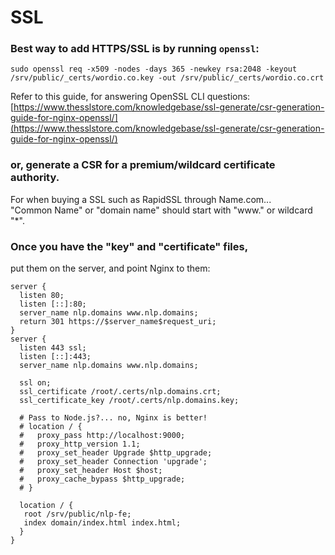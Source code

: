 # SSL

### Best way to add HTTPS/SSL is by running `openssl`:

```text
sudo openssl req -x509 -nodes -days 365 -newkey rsa:2048 -keyout /srv/public/_certs/wordio.co.key -out /srv/public/_certs/wordio.co.crt
```

Refer to this guide, for answering OpenSSL CLI questions:  
[https://www.thesslstore.com/knowledgebase/ssl-generate/csr-generation-guide-for-nginx-openssl/](https://www.thesslstore.com/knowledgebase/ssl-generate/csr-generation-guide-for-nginx-openssl/)

### or, generate a CSR for a premium/wildcard certificate authority.

For when buying a SSL such as RapidSSL through Name.com...  
"Common Name" or "domain name" should start with "www." or wildcard "\*".

### Once you have the "key" and "certificate" files, 

put them on the server, and point Nginx to them:

```text
server {
  listen 80;
  listen [::]:80;
  server_name nlp.domains www.nlp.domains;
  return 301 https://$server_name$request_uri;
}
server {
  listen 443 ssl;
  listen [::]:443;
  server_name nlp.domains www.nlp.domains;

  ssl on;
  ssl_certificate /root/.certs/nlp.domains.crt;
  ssl_certificate_key /root/.certs/nlp.domains.key;

  # Pass to Node.js?... no, Nginx is better!
  # location / {
  #   proxy_pass http://localhost:9000;
  #   proxy_http_version 1.1;
  #   proxy_set_header Upgrade $http_upgrade;
  #   proxy_set_header Connection 'upgrade';
  #   proxy_set_header Host $host;
  #   proxy_cache_bypass $http_upgrade;
  # }

  location / {
   root /srv/public/nlp-fe;
   index domain/index.html index.html;
  }
}



```



